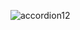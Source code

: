 ![accordion12](https://github.com/saiteja-gatadi1996/machineCoding_challenges/assets/42731246/b1fef030-9ed7-4924-9906-66416a7990d2)
